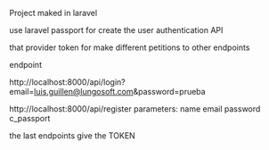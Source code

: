 
Project maked in laravel

use laravel passport for create the user authentication API

that provider token for make different petitions to other endpoints


endpoint

   http://localhost:8000/api/login?email=luis.guillen@lungosoft.com&password=prueba
   
   http://localhost:8000/api/register
    parameters: 
            name
            email
            password
            c_passport
            
the last endpoints give the TOKEN








   

